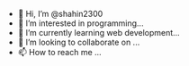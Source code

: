 - 👋 Hi, I’m @shahin2300
- 👀 I’m interested in programming...
- 🌱 I’m currently learning web development...
- 💞️ I’m looking to collaborate on ...
- 📫 How to reach me ...

<!---
shahin2300/shahin2300 is a ✨ special ✨ repository because its `README.md` (this file) appears on your GitHub profile.
You can click the Preview link to take a look at your changes.
--->
